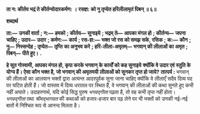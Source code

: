**ता न: कीर्तय भद्रं ते कीर्तन्योदारकर्मण: ।** **रसज्ञ: को नु तृप्येत हरिलीलामृतं पिबन् ॥ ६॥** 

**शब्दार्थ** 

**ता:—** **उनकी वार्ता** **; न:—** **हमको** **; कीर्तय—** **सुनाइये** **; भद्रम् ते—** **आपका मंगल हो** **; कीर्तन्य—** **जपना चाहिए** **; उदार—** **उदार** **; कर्मण:—** **कार्य** **; रस-ज्ञ:—** **भक्त जो रस को समझ सके, रसिक** **; क:—** **कौन** **; नु—** **निस्सन्देह** **; तृप्येत—** **तृप्ति** **का अनुभव करे** **; हरि-लीला-अमृतम्—** **भगवान् की लीलाओं का अमृत** **; पिबन्—** **पीते हुए।** **.** 

**हे सूत गोस्वामी, आपका मंगल हो, कृपा करके भगवान् के कार्यों को कह सुनाइये** **क्योंकि वे उदार एवं स्तुति के योग्य हैं। ऐसा कौन भक्त है, जो भगवान् की अमृतमयी** **लीलाओं को सुनकर तृप्त हो जाये?** **तात्पर्य :** भगवान् की लीलाओं का आलयान भक्तों द्वारा अत्यन्त आदरपूर्वक सुना जाना चाहिए क्योंकि वे लीलाएँ सदैव दिव्य पद पर घटित होती हैं। जो वास्तव में दिव्य धरातल पर स्थित हैं, वे भगवान् की लीलाओं की कथा सुनते हुए कभी नहीं अघाते। उदाहरणार्थ, यदि कोई सिद्ध पुरुष *भगवद्गीता* पढ़ता है, तो वह कभी तृप्त नहीं होता। *भगवद्गीता* तथा *श्रीमद्भागवत* की कथाओं को हजार-हजार बार पढ़ लेने पर भी भक्तों को उनकी नई-नई बातों में निश्चित रूप से आनन्द मिलता है।  